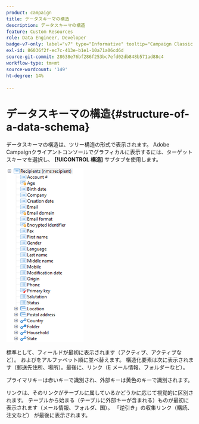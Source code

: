 ```yaml
---
product: campaign
title: データスキーマの構造
description: データスキーマの構造
feature: Custom Resources
role: Data Engineer, Developer
badge-v7-only: label="v7" type="Informative" tooltip="Campaign Classic v7 にのみ適用されます"
exl-id: 86036f2f-ec7c-413e-b1e1-10a71a06cd6d
source-git-commit: 28638e76bf286f253bc7efd02db848b571ad88c4
workflow-type: tm+mt
source-wordcount: '149'
ht-degree: 14%

---
```


# データスキーマの構造{#structure-of-a-data-schema}

データスキーマの構造は、ツリー構造の形式で表示されます。 Adobe Campaignクライアントコンソールでグラフィカルに表示するには、ターゲットスキーマを選択し、 **[!UICONTROL 構造]** サブタブを使用します。

![](assets/d_ncs_integration_schema_arbo.png)

標準として、フィールドが最初に表示されます（アクティブ、アクティブなど）。 およびをアルファベット順に並べ替えます。 構造化要素は次に表示されます（郵送先住所、場所）。最後に、リンク（E メール情報、フォルダーなど）。

プライマリキーは赤いキーで識別され、外部キーは黄色のキーで識別されます。

リンクは、そのリンクがテーブルに属しているかどうかに応じて視覚的に区別されます。 テーブルから始まる（テーブルに外部キーが含まれる）ものが最初に表示されます（メール情報、フォルダ、国）。 「逆引き」の収集リンク（購読、注文など） が最後に表示されます。
